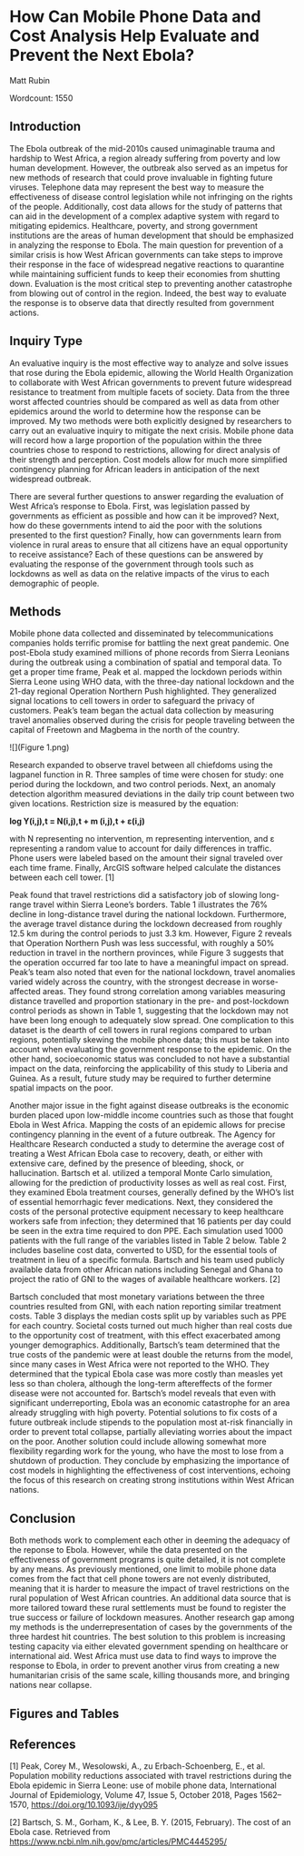 # How Can Mobile Phone Data and Cost Analysis Help Evaluate and Prevent the Next Ebola?
Matt Rubin

Wordcount: 1550

## Introduction
   The Ebola outbreak of the mid-2010s caused unimaginable trauma and hardship to West Africa, a region already suffering from poverty and low human development. However, the outbreak also served as an impetus for new methods of research that could prove invaluable in fighting future viruses. Telephone data may represent the best way to measure the effectiveness of disease control legislation while not infringing on the rights of the people. Additionally, cost data allows for the study of patterns that can aid in the development of a complex adaptive system with regard to mitigating epidemics. Healthcare, poverty, and strong government institutions are the areas of human development that should be emphasized in analyzing the response to Ebola. The main question for prevention of a similar crisis is how West African governments can take steps to improve their response in the face of widespread negative reactions to quarantine while maintaining sufficient funds to keep their economies from shutting down. Evaluation is the most critical step to preventing another catastrophe from blowing out of control in the region. Indeed, the best way to evaluate the response is to observe data that directly resulted from government actions.
	
## Inquiry Type	
   An evaluative inquiry is the most effective way to analyze and solve issues that rose during the Ebola epidemic, allowing the World Health Organization to collaborate with West African governments to prevent future widespread resistance to treatment from multiple facets  of society. Data from the three worst affected countries should be compared as well as data from other epidemics around the world to determine how the response can be improved. My two methods were both explicitly designed by researchers to carry out an evaluative inquiry to mitigate the next crisis. Mobile phone data will record how a large proportion of the population within the three countries chose to respond to restrictions, allowing for direct analysis of their strength and perception. Cost models allow for much more simplified contingency planning for African leaders in anticipation of the next widespread outbreak.
  
   There are several further questions to answer regarding the evaluation of West Africa’s response to Ebola. First, was legislation passed by governments as efficient as possible and how can it be improved? Next, how do these governments intend to aid the poor with the solutions presented to the first question? Finally, how can governments learn from violence in rural areas to ensure that all citizens have an equal opportunity to receive assistance? Each of these questions can be answered by evaluating the response of the government through tools such as lockdowns as well as data on the relative impacts of the virus to each demographic of people.
  
## Methods
   Mobile phone data collected and disseminated by telecommunications companies holds terrific promise for battling the next great pandemic. One post-Ebola study examined millions of phone records from Sierra Leonians during the outbreak using a combination of spatial and temporal data. To get a proper time frame, Peak et al. mapped the lockdown periods within Sierra Leone using WHO data, with the three-day national lockdown and the 21-day regional Operation Northern Push highlighted. They generalized signal locations to cell towers in order to safeguard the privacy of customers. Peak’s team began the actual data collection by measuring travel anomalies observed during the crisis for people traveling between the capital of Freetown and Magbema in the north of the country.

![](Figure 1.png)

Research expanded to observe travel between all chiefdoms using the lagpanel function in R. Three samples of time were chosen for study: one period during the lockdown, and two control periods. Next, an anomaly detection algorithm measured deviations in the daily trip count between two given locations. Restriction size is measured by the equation:

**log Y(i,j),t = N(i,j),t + m (i,j),t + ε(i,j)**

with N representing no intervention, m representing intervention, and ε representing a random value to account for daily differences in traffic. Phone users were labeled based on the amount their signal traveled over each time frame. Finally, ArcGIS software helped calculate the distances between each cell tower. [1]

  Peak found that travel restrictions did a satisfactory job of slowing long-range travel within Sierra Leone’s borders. Table 1 illustrates the 76% decline in long-distance travel during the national lockdown. Furthermore, the average travel distance during the lockdown decreased from roughly 12.5 km during the control periods to just 3.3 km. However, Figure 2 reveals that Operation Northern Push was less successful, with roughly a 50% reduction in travel in the northern provinces, while Figure 3 suggests that the operation occurred far too late to have a meaningful impact on spread. Peak’s team also noted that even for the national lockdown, travel anomalies varied widely across the country, with the strongest decrease in worse-affected areas. They found strong correlation among variables measuring distance travelled and proportion stationary in the pre- and post-lockdown control periods as shown in Table 1, suggesting that the lockdown may not have been long enough to adequately slow spread. One complication to this dataset is the dearth of cell towers in rural regions compared to urban regions, potentially skewing the mobile phone data; this must be taken into account when evaluating the government response to the epidemic. On the other hand, socioeconomic status was concluded to not have a substantial impact on the data, reinforcing the applicability of this study to Liberia and Guinea. As a result, future study may be required to further determine spatial impacts on the poor.
  
  Another major issue in the fight against disease outbreaks is the economic burden placed upon low-middle income countries such as those that fought Ebola in West Africa. Mapping the costs of an epidemic allows for precise contingency planning in the event of a future outbreak. The Agency for Healthcare Research conducted a study to determine the average cost of treating a West African Ebola case to recovery, death, or either with extensive care, defined by the presence of bleeding, shock, or hallucination. Bartsch et al. utilized a temporal Monte Carlo simulation, allowing for the prediction of productivity losses as well as real cost. First, they examined Ebola treatment courses, generally defined by the WHO’s list of essential hemorrhagic fever medications. Next, they considered the costs of the personal protective equipment necessary to keep healthcare workers safe from infection; they determined that 16 patients per day could be seen in the extra time required to don PPE. Each simulation used 1000 patients with the full range of the variables listed in Table 2 below. Table 2 includes baseline cost data, converted to USD, for the essential tools of treatment in lieu of a specific formula. Bartsch and his team used publicly available data from other African nations including Senegal and Ghana to project the ratio of GNI to the wages of available healthcare workers. [2]
  
  Bartsch concluded that most monetary variations between the three countries resulted from GNI, with each nation reporting similar treatment costs. Table 3 displays the median costs split up by variables such as PPE for each country. Societal costs turned out much higher than real costs due to the opportunity cost of treatment, with this effect exacerbated among younger demographics. Additionally, Bartsch’s team determined that the true costs of the pandemic were at least double the returns from the model, since many cases in West Africa were not reported to the WHO. They determined that the typical Ebola case was more costly than measles yet less so than cholera, although the long-term aftereffects of the former disease were not accounted for. Bartsch’s model reveals that even with significant underreporting, Ebola was an economic catastrophe for an area already struggling with high poverty. Potential solutions to fix costs of a future outbreak include stipends to the population most at-risk financially in order to prevent total collapse, partially alleviating worries about the impact on the poor. Another solution could include allowing somewhat more flexibility regarding work for the young, who have the most to lose from a shutdown of production. They conclude by emphasizing the importance of cost models in highlighting the effectiveness of cost interventions, echoing the focus of this research on creating strong institutions within West African nations.

## Conclusion
  Both methods work to complement each other in deeming the adequacy of the reponse to Ebola. However, while the data presented on the effectiveness of government programs is quite detailed, it is not complete by any means. As previously mentioned, one limit to mobile phone data comes from the fact that cell phone towers are not evenly distributed, meaning that it is harder to measure the impact of travel restrictions on the rural population of West African countries. An additional data source that is more tailored toward these rural settlements must be found to register the true success or failure of lockdown measures. Another research gap among my methods is the underrepresentation of cases by the governments of the three hardest hit countries. The best solution to this problem is increasing testing capacity via either elevated government spending on healthcare or international aid. West Africa must use data to find ways to improve the response to Ebola, in order to prevent another virus from creating a new humanitarian crisis of the same scale, killing thousands more, and bringing nations near collapse.
  
## Figures and Tables

## References
[1] Peak, Corey M., Wesolowski, A., zu Erbach-Schoenberg, E., et al. Population mobility reductions associated with travel restrictions during the Ebola epidemic in Sierra Leone: use of mobile phone data, International Journal of Epidemiology, Volume 47, Issue 5, October 2018, Pages 1562–1570, https://doi.org/10.1093/ije/dyy095

[2] Bartsch, S. M., Gorham, K., & Lee, B. Y. (2015, February). The cost of an Ebola case. Retrieved from https://www.ncbi.nlm.nih.gov/pmc/articles/PMC4445295/



